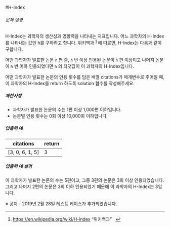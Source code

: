 #H-Index

<h6>문제 설명</h6>
<p>
H-Index는 과학자의 생산성과 영향력을 나타내는 지표입니다. 어느 과학자의 H-Index를 나타내는 값인 h를 구하려고 합니다. 위키백과
<sup id="fnref1">
<a href="#fn1" rel="footnote">1</a>
</sup>
에 따르면, H-Index는 다음과 같이 구합니다.
</p>

<p>
    어떤 과학자가 발표한 논문 
    <code>n</code>
    편 중, 
    <code>h</code>
    번 이상 인용된 논문이 
    <code>h</code>
    편 이상이고 나머지 논문이 
    <code>h</code>
    번 이하 인용되었다면 
    <code>h</code>
    의 최댓값이 이 과학자의 H-Index입니다.
</p>

<p>어떤 과학자가 발표한 논문의 인용 횟수를 담은 배열 citations가 매개변수로 주어질 때, 이 과학자의 H-Index를 return 하도록 solution 함수를 작성해주세요.</p>

<h5>제한사항</h5>

<ul>
    <li>과학자가 발표한 논문의 수는 1편 이상 1,000편 이하입니다.</li>
    <li>논문별 인용 횟수는 0회 이상 10,000회 이하입니다.</li>
</ul>

<h5>입출력 예</h5>
<table>
    <thead>
        <tr>
            <th>citations</th>
            <th>return</th>
        </tr>
    </thead>
    <tbody>
        <tr>
            <td>[3, 0, 6, 1, 5]</td>
            <td>3</td>
        </tr>
    </tbody>
</table>
<h5>입출력 예 설명</h5>

<p>이 과학자가 발표한 논문의 수는 5편이고, 그중 3편의 논문은 3회 이상 인용되었습니다. 그리고 나머지 2편의 논문은 3회 이하 인용되었기 때문에 이 과학자의 H-Index는 3입니다.</p>

<p>※ 공지 - 2019년 2월 28일 테스트 케이스가 추가되었습니다.</p>

<div>
    <hr>
    <ol>
        <li id="fn1">
            <p>
                <a href="https://en.wikipedia.org/wiki/H-index" target="_blank" rel="noopener">https://en.wikipedia.org/wiki/H-index</a>
                <q>위키백과</q>
                &nbsp;
                <a href="#fnref1" rev="footnote">&#8617;</a>
            </p>
        </li>
    </ol>
</div>